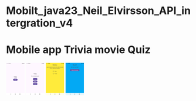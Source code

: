 # Mobilt_java23_Neil_Elvirsson_API_intergration_v4

# Mobile app Trivia movie Quiz
<img 
  src="Screenshot_20240914_112239.png" 
  alt="home, page" 
  title="homepage"
  width="200px"
  style="display: inline-block; margin: 0 auto; max-width: 50px">
  <img 
  src="Screenshot_20240914_112252.png" 
  alt="selection page" 
  title="selectionpage"
    width="200px"
  style="display: inline-block; margin: 0 auto; max-width: 50px">
  <img 
  src="Screenshot_20240914_112301.png" 
  alt="quiz page" 
  title="quizpage"
    width="200px"
  style="display: inline-block; margin: 0 auto; max-width: 50px">
  <img 
  src="Screenshot_20240914_112320.png" 
  alt="result page" 
  title="resultpage"
    width="200px"
  style="display: inline-block; margin: 0 auto; max-width: 50px">
  
